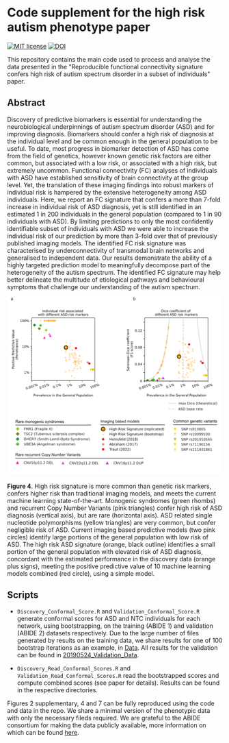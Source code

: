 # Code supplement for the high risk autism phenotype paper
[![MIT license](https://img.shields.io/badge/License-MIT-blue.svg)](https://lbesson.mit-license.org/)
[![DOI](https://img.shields.io/badge/DOI-10.1101%2F2020.06.01.127688%20-informational)](https://doi.org/10.1101/2020.06.01.127688 )

This repository contains the main code used to process and analyse the data presented in the "Reproducible functional connectivity signature confers high risk of autism spectrum disorder in a subset of individuals" paper.

## Abstract
Discovery of predictive biomarkers is essential for understanding the neurobiological underpinnings of autism spectrum disorder (ASD) and for improving diagnosis. Biomarkers should confer a high risk of diagnosis at the individual level and be common enough in the general population to be useful. To date, most progress in biomarker detection of ASD has come from the field of genetics, however known genetic risk factors are either common, but associated with a low risk, or associated with a high risk, but extremely uncommon. Functional connectivity (FC) analyses of individuals with ASD have established sensitivity of brain connectivity at the group level. Yet, the translation of these imaging findings into robust markers of individual risk is hampered by the extensive heterogeneity among ASD individuals. Here, we report an FC signature that confers a more than 7-fold increase in individual risk of ASD diagnosis, yet is still identified in an estimated 1 in 200 individuals in the general population (compared to 1 in 90 individuals with ASD). By limiting predictions to only the most confidently identifiable subset of individuals with ASD we were able to increase the individual risk of our prediction by more than 3-fold over that of previously published imaging models. The identified FC risk signature was characterised by underconnectivity of transmodal brain networks and generalised to independent data. Our results demonstrate the ability of a highly targeted prediction model to meaningfully decompose part of the heterogeneity of the autism spectrum. The identified FC signature may help better delineate the multitude of etiological pathways and behavioural symptoms that challenge our understanding of the autism spectrum.

![Figure 4](https://github.com/clarkenj/ASD_high_risk_endophenotype_code_supplement/blob/master/fig4_model.png)

**Figure 4**. High risk signature is more common than genetic risk markers, confers higher risk than traditional imaging models, and meets the current machine learning state-of-the-art. Monogenic syndromes (green rhombs) and recurrent Copy Number Variants (pink triangles) confer high risk of ASD diagnosis (vertical axis), but are rare (horizontal axis). ASD related single nucleotide polymorphisms (yellow triangles) are very common, but confer negligible risk of ASD. Current imaging based predictive models (two pink circles) identify large portions of the general population with low risk of ASD. The high risk ASD signature (orange, black outline) identifies a small portion of the general population with elevated risk of ASD diagnosis, concordant with the estimated performance in the discovery data (orange plus signs), meeting the positive predictive value of 10 machine learning models combined (red circle), using a simple model.

## Scripts
- `Discovery_Conformal_Score.R` and `Validation_Conformal_Score.R` generate conformal scores for ASD and NTC individuals for each network, using bootstrapping, on the training (ABIDE 1) and validation (ABIDE 2) datasets respectively. Due to the large number of files generated by results on the training data, we share results for one of 100 bootstrap iterations as an example, in [Data](./Data). All results for the validation can be found in [20190524_Validation_Data](./20190524_Validation_Data).

- `Discovery_Read_Conformal_Scores.R` and `Validation_Read_Conformal_Scores.R` read the bootstrapped scores and compute combined scores (see paper for details). Results can be found in the respective directories.

Figures 2 supplementary, 4 and 7 can be fully reproduced using the code and data in the repo. We share a minimal version of the phenotypic data with only the necessary fileds required. We are grateful to the ABIDE consortium for making the data publicly available, more information on which can be found [here](https://fcon_1000.projects.nitrc.org/indi/abide/abide_I.html).